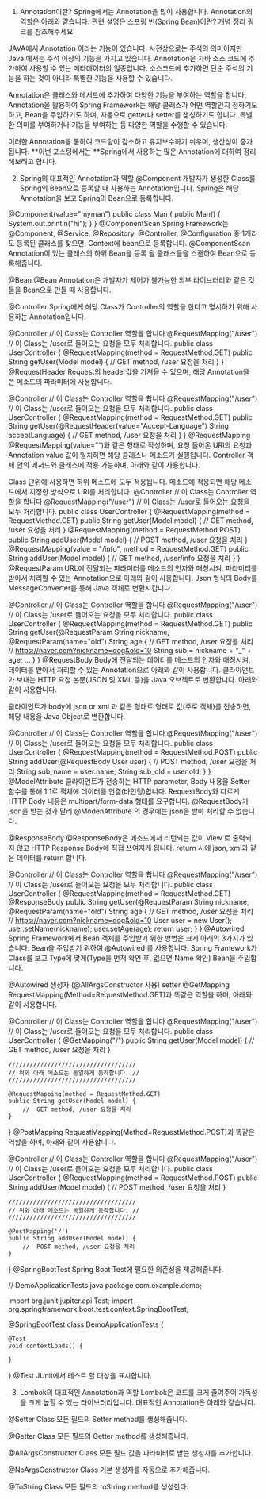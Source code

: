 1. Annotation이란?
   Spring에서는 Annotation을 많이 사용합니다. Annotation의 역할은 아래와 같습니다. 관련 설명은 스프링 빈(Spring Bean)이란? 개념 정리 링크를 참조해주세요.

JAVA에서 Annotation 이라는 기능이 있습니다. 사전상으로는 주석의 의미이지만 Java 에서는 주석 이상의 기능을 가지고 있습니다. Annotation은 자바 소스 코드에 추가하여 사용할 수 있는
메타데이터의 일종입니다. 소스코드에 추가하면 단순 주석의 기능을 하는 것이 아니라 특별한 기능을 사용할 수 있습니다.

Annotation은 클래스와 메서드에 추가하여 다양한 기능을 부여하는 역할을 합니다. Annotation을 활용하여 Spring Framework는 해당 클래스가 어떤 역할인지 정하기도 하고, Bean을 주입하기도
하며, 자동으로 getter나 setter를 생성하기도 합니다. 특별한 의미를 부여하거나 기능을 부여하는 등 다양한 역할을 수행할 수 있습니다.

이러한 Annotation을 통하여 코드량이 감소하고 유지보수하기 쉬우며, 생산성이 증가됩니다. **이번 포스팅에서는 **Spring에서 사용하는 많은 Annotation에 대하여 정리해보려고 합니다.

2. Spring의 대표적인 Annotation과 역할
   @Component
   개발자가 생성한 Class를 Spring의 Bean으로 등록할 때 사용하는 Annotation입니다. Spring은 해당 Annotation을 보고 Spring의 Bean으로 등록합니다.

@Component(value="myman")
public class Man {
public Man() {
System.out.println("hi");
}
}
@ComponentScan
Spring Framework는 @Component, @Service, @Repository, @Controller, @Configuration 중 1개라도 등록된 클래스를 찾으면, Context에 bean으로
등록합니다. @ComponentScan Annotation이 있는 클래스의 하위 Bean을 등록 될 클래스들을 스캔하여 Bean으로 등록해줍니다.

@Bean
@Bean Annotation은 개발자가 제어가 불가능한 외부 라이브러리와 같은 것들을 Bean으로 만들 때 사용합니다.

@Controller
Spring에게 해당 Class가 Controller의 역할을 한다고 명시하기 위해 사용하는 Annotation입니다.

@Controller // 이 Class는 Controller 역할을 합니다
@RequestMapping("/user")      // 이 Class는 /user로 들어오는 요청을 모두 처리합니다.
public class UserController {
@RequestMapping(method = RequestMethod.GET)
public String getUser(Model model) {
// GET method, /user 요청을 처리
}
}
@RequestHeader
Request의 header값을 가져올 수 있으며, 해당 Annotation을 쓴 메소드의 파라미터에 사용합니다.

@Controller // 이 Class는 Controller 역할을 합니다
@RequestMapping("/user")      // 이 Class는 /user로 들어오는 요청을 모두 처리합니다.
public class UserController {
@RequestMapping(method = RequestMethod.GET)
public String getUser(@RequestHeader(value="Accept-Language") String acceptLanguage) {
// GET method, /user 요청을 처리
}
}
@RequestMapping
@RequestMapping(value=”“)와 같은 형태로 작성하며, 요청 들어온 URI의 요청과 Annotation value 값이 일치하면 해당 클래스나 메소드가 실행됩니다. Controller 객체 안의
메서드와 클래스에 적용 가능하며, 아래와 같이 사용합니다.

Class 단위에 사용하면 하위 메소드에 모두 적용됩니다.
메소드에 적용되면 해당 메소드에서 지정한 방식으로 URI를 처리합니다.
@Controller // 이 Class는 Controller 역할을 합니다
@RequestMapping("/user")      // 이 Class는 /user로 들어오는 요청을 모두 처리합니다.
public class UserController {
@RequestMapping(method = RequestMethod.GET)
public String getUser(Model model) {
// GET method, /user 요청을 처리
}
@RequestMapping(method = RequestMethod.POST)
public String addUser(Model model) {
// POST method, /user 요청을 처리
}
@RequestMapping(value = "/info", method = RequestMethod.GET)
public String addUser(Model model) {
// GET method, /user/info 요청을 처리
}
}
@RequestParam
URL에 전달되는 파라미터를 메소드의 인자와 매칭시켜, 파라미터를 받아서 처리할 수 있는 Annotation으로 아래와 같이 사용합니다. Json 형식의 Body를 MessageConverter를 통해 Java
객체로 변환시킵니다.

@Controller // 이 Class는 Controller 역할을 합니다
@RequestMapping("/user")      // 이 Class는 /user로 들어오는 요청을 모두 처리합니다.
public class UserController {
@RequestMapping(method = RequestMethod.GET)
public String getUser(@RequestParam String nickname, @RequestParam(name="old") String age {
// GET method, /user 요청을 처리
// https://naver.com?nickname=dog&old=10
String sub = nickname + "_" + age;
...
}
}
@RequestBody
Body에 전달되는 데이터를 메소드의 인자와 매칭시켜, 데이터를 받아서 처리할 수 있는 Annotation으로 아래와 같이 사용합니다. 클라이언트가 보내는 HTTP 요청 본문(JSON 및 XML 등)을 Java
오브젝트로 변환합니다. 아래와 같이 사용합니다.

클라이언트가 body에 json or xml 과 같은 형태로 형태로 값(주로 객체)를 전송하면, 해당 내용을 Java Object로 변환합니다.

@Controller // 이 Class는 Controller 역할을 합니다
@RequestMapping("/user")      // 이 Class는 /user로 들어오는 요청을 모두 처리합니다.
public class UserController {
@RequestMapping(method = RequestMethod.POST)
public String addUser(@RequestBody User user) {
// POST method, /user 요청을 처리
String sub_name = user.name;
String sub_old = user.old;
}
}
@ModelAttribute
클라이언트가 전송하는 HTTP parameter, Body 내용을 Setter 함수를 통해 1:1로 객체에 데이터를 연결(바인딩)합니다. RequestBody와 다르게 HTTP Body 내용은
multipart/form-data 형태를 요구합니다. @RequestBody가 json을 받는 것과 달리 @ModenAttribute 의 경우에는 json을 받아 처리할 수 없습니다.

@ResponseBody
@ResponseBody은 메소드에서 리턴되는 값이 View 로 출력되지 않고 HTTP Response Body에 직접 쓰여지게 됩니다. return 시에 json, xml과 같은 데이터를 return 합니다.

@Controller // 이 Class는 Controller 역할을 합니다
@RequestMapping("/user")      // 이 Class는 /user로 들어오는 요청을 모두 처리합니다.
public class UserController {
@RequestMapping(method = RequestMethod.GET)
@ResponseBody
public String getUser(@RequestParam String nickname, @RequestParam(name="old") String age {
// GET method, /user 요청을 처리
// https://naver.com?nickname=dog&old=10
User user = new User();
user.setName(nickname);
user.setAge(age);
return user;
}
}
@Autowired
Spring Framework에서 Bean 객체를 주입받기 위한 방법은 크게 아래의 3가지가 있습니다. Bean을 주입받기 위하여 @Autowired 를 사용합니다. Spring Framework가 Class를 보고
Type에 맞게(Type을 먼저 확인 후, 없으면 Name 확인) Bean을 주입합니다.

@Autowired
생성자 (@AllArgsConstructor 사용)
setter
@GetMapping
RequestMapping(Method=RequestMethod.GET)과 똑같은 역할을 하며, 아래와 같이 사용합니다.

@Controller // 이 Class는 Controller 역할을 합니다
@RequestMapping("/user")      // 이 Class는 /user로 들어오는 요청을 모두 처리합니다.
public class UserController {
@GetMapping("/")
public String getUser(Model model) {
// GET method, /user 요청을 처리
}

    ////////////////////////////////////
    // 위와 아래 메소드는 동일하게 동작합니다. //
    ////////////////////////////////////

    @RequestMapping(method = RequestMethod.GET)
    public String getUser(Model model) {
        //  GET method, /user 요청을 처리
    }

}
@PostMapping
RequestMapping(Method=RequestMethod.POST)과 똑같은 역할을 하며, 아래와 같이 사용합니다.

@Controller // 이 Class는 Controller 역할을 합니다
@RequestMapping("/user")      // 이 Class는 /user로 들어오는 요청을 모두 처리합니다.
public class UserController {
@RequestMapping(method = RequestMethod.POST)
public String addUser(Model model) {
// POST method, /user 요청을 처리
}

    ////////////////////////////////////
    // 위와 아래 메소드는 동일하게 동작합니다. //
    ////////////////////////////////////

    @PostMapping('/')
    public String addUser(Model model) {
        //  POST method, /user 요청을 처리
    }

}
@SpringBootTest
Spring Boot Test에 필요한 의존성을 제공해줍니다.

// DemoApplicationTests.java
package com.example.demo;

import org.junit.jupiter.api.Test;
import org.springframework.boot.test.context.SpringBootTest;

@SpringBootTest
class DemoApplicationTests {

	@Test
	void contextLoads() {

	}

}
@Test
JUnit에서 테스트 할 대상을 표시합니다.

3. Lombok의 대표적인 Annotation과 역할
   Lombok은 코드를 크게 줄여주어 가독성을 크게 높힐 수 있는 라이브러리입니다. 대표적인 Annotation은 아래와 같습니다.

@Setter
Class 모든 필드의 Setter method를 생성해줍니다.

@Getter
Class 모든 필드의 Getter method를 생성해줍니다.

@AllArgsConstructor
Class 모든 필드 값을 파라미터로 받는 생성자를 추가합니다.

@NoArgsConstructor
Class 기본 생성자를 자동으로 추가해줍니다.

@ToString
Class 모든 필드의 toString method를 생성한다.